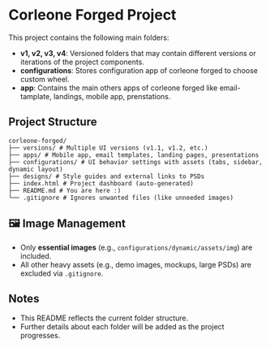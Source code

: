 # Corleone Forged Project

This project contains the following main folders:

- **v1, v2, v3, v4**: Versioned folders that may contain different versions or iterations of the project components.
- **configurations**: Stores configuration app of corleone forged to choose custom wheel.
- **app**: Contains the main others apps of corleone forged like email-tamplate, landings, mobile app, prenstations.

## Project Structure

```
corleone-forged/
├── versions/ # Multiple UI versions (v1.1, v1.2, etc.)
├── apps/ # Mobile app, email templates, landing pages, presentations
├── configurations/ # UI behavior settings with assets (tabs, sidebar, dynamic layout)
├── designs/ # Style guides and external links to PSDs
├── index.html # Project dashboard (auto-generated)
├── README.md # You are here :)
└── .gitignore # Ignores unwanted files (like unneeded images)
```

## 🖼️ Image Management

- Only **essential images** (e.g., `configurations/dynamic/assets/img`) are included.
- All other heavy assets (e.g., demo images, mockups, large PSDs) are excluded via `.gitignore`.


## Notes

- This README reflects the current folder structure.
- Further details about each folder will be added as the project progresses.
